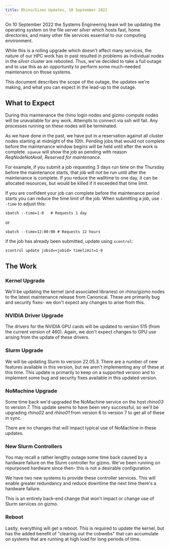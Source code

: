 ```yaml
---
title: Rhino/Gizmo Updates, 10 September 2022
---
```


On 10 September 2022 the Systems Engineering team will be updating the operating system on the file server _silver_ which hosts fast, home directories, and many other file services essential to our computing environment.

While this is a rolling upgrade which doesn't affect many services, the nature of our HPC work has in past resulted in problems as individual nodes in the _silver_ cluster are rebooted.  Thus, we've decided to take a full outage and to use this as an opportunity to perform some much-needed maintenance on those systems.

This document describes the scope of the outage, the updates we're making, and what you can expect in the lead-up to the outage.

## What to Expect

During this maintenance the rhino login nodes and gizmo compute nodes will be unavailable for any work.  Attempts to connect via ssh will fail.  Any processes running on these nodes will be terminated.

As we have done in the past, we have put in a reservation against all cluster nodes starting at midnight of the 10th. Pending jobs that would not complete before the maintenance window begins will be held until after the work is complete.  `squeue` will show the job as pending with reason _ReqNodeNotAvail, Reserved for maintenance_.

For example, if you submit a job requesting 3 days run time on the Thursday before the maintenance starts, that job will not be run until after the maintenance is complete.  If you reduce the walltime to one day, it can be allocated resources, but would be killed if it exceeded that time limit.

If you are confident your job can complete before the maintenance period starts you can reduce the time limit of the job. When submitting a job, use `--time` to adjust this:
```
sbatch --time=1-0   # Requests 1 day
```
or
```
sbatch --time=12:00:00 # Requests 12 hours
```

if the job has already been submitted, update using `scontrol`:

```
scontrol update jobid=<jobid> timelimit=1-0
```

## The Work

### Kernel Upgrade

We'll be updating the kernel (and associated libraries) on rhino/gizmo nodes to the latest maintenance release from Canonical.  These are primarily bug and security fixes- we don't expect any changes to arise from this.

### NVIDIA Driver Upgrade

The drivers for the NVIDIA GPU cards will be updated to version 515 (from the current version of 460).  Again, we don't expect changes to GPU use arising from the update of these drivers.

### Slurm Upgrade

We will be updating Slurm to version 22.05.3.  There are a number of new features available in this version, but we aren't implementing any of these at this time.  This update is primarily to keep on a supported version and to implement some bug and security fixes available in this updated version.

### NoMachine Upgrade

Some time back we'd upgraded the NoMachine service on the host _rhino03_ to version 7.  This update seems to have been very successful, so we'll be upgrading _rhino02_ and _rhino01_ from version 6 to version 7 to get all of these in sync.

There are no changes that will impact typical use of NoMachine in these updates.

### New Slurm Controllers

You may recall a rather lengthy outage some time back caused by a hardware failure on the Slurm controller for gizmo.  We've been running on repurposed hardware since then- this is not a desirable configuration.

We have two new systems to provide these controller services.  This will enable greater redundancy and reduce downtime the next time there's a hardware failure.

This is an entirely back-end change that won't impact or change use of Slurm services on gizmo.

### Reboot

Lastly, everything will get a reboot.  This is required to update the kernel, but has the added benefit of "clearing out the cobwebs" that can accumulate on systems that are running at high load for long periods of time.

